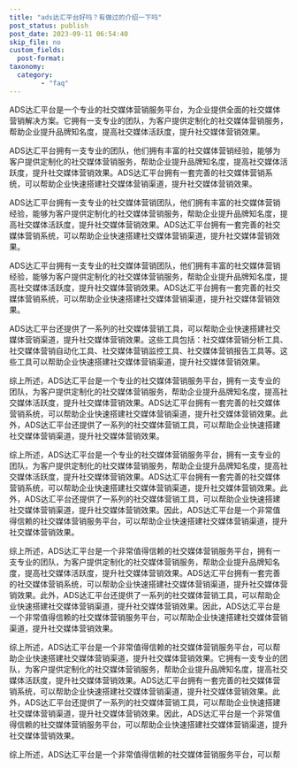 ```yaml
---
title: "ads达汇平台好吗？有做过的介绍一下吗"
post_status: publish
post_date: 2023-09-11 06:54:40
skip_file: no
custom_fields: 
  post-format: 
taxonomy:
  category:
        - "faq"
---
```


ADS达汇平台是一个专业的社交媒体营销服务平台，为企业提供全面的社交媒体营销解决方案。它拥有一支专业的团队，为客户提供定制化的社交媒体营销服务，帮助企业提升品牌知名度，提高社交媒体活跃度，提升社交媒体营销效果。

ADS达汇平台拥有一支专业的团队，他们拥有丰富的社交媒体营销经验，能够为客户提供定制化的社交媒体营销服务，帮助企业提升品牌知名度，提高社交媒体活跃度，提升社交媒体营销效果。ADS达汇平台拥有一套完善的社交媒体营销系统，可以帮助企业快速搭建社交媒体营销渠道，提升社交媒体营销效果。

ADS达汇平台拥有一支专业的社交媒体营销团队，他们拥有丰富的社交媒体营销经验，能够为客户提供定制化的社交媒体营销服务，帮助企业提升品牌知名度，提高社交媒体活跃度，提升社交媒体营销效果。ADS达汇平台拥有一套完善的社交媒体营销系统，可以帮助企业快速搭建社交媒体营销渠道，提升社交媒体营销效果。

ADS达汇平台拥有一支专业的社交媒体营销团队，他们拥有丰富的社交媒体营销经验，能够为客户提供定制化的社交媒体营销服务，帮助企业提升品牌知名度，提高社交媒体活跃度，提升社交媒体营销效果。ADS达汇平台拥有一套完善的社交媒体营销系统，可以帮助企业快速搭建社交媒体营销渠道，提升社交媒体营销效果。

ADS达汇平台还提供了一系列的社交媒体营销工具，可以帮助企业快速搭建社交媒体营销渠道，提升社交媒体营销效果。这些工具包括：社交媒体营销分析工具、社交媒体营销自动化工具、社交媒体营销监控工具、社交媒体营销报告工具等。这些工具可以帮助企业快速搭建社交媒体营销渠道，提升社交媒体营销效果。

综上所述，ADS达汇平台是一个专业的社交媒体营销服务平台，拥有一支专业的团队，为客户提供定制化的社交媒体营销服务，帮助企业提升品牌知名度，提高社交媒体活跃度，提升社交媒体营销效果。ADS达汇平台拥有一套完善的社交媒体营销系统，可以帮助企业快速搭建社交媒体营销渠道，提升社交媒体营销效果。此外，ADS达汇平台还提供了一系列的社交媒体营销工具，可以帮助企业快速搭建社交媒体营销渠道，提升社交媒体营销效果。

综上所述，ADS达汇平台是一个专业的社交媒体营销服务平台，拥有一支专业的团队，为客户提供定制化的社交媒体营销服务，帮助企业提升品牌知名度，提高社交媒体活跃度，提升社交媒体营销效果。ADS达汇平台拥有一套完善的社交媒体营销系统，可以帮助企业快速搭建社交媒体营销渠道，提升社交媒体营销效果。此外，ADS达汇平台还提供了一系列的社交媒体营销工具，可以帮助企业快速搭建社交媒体营销渠道，提升社交媒体营销效果。因此，ADS达汇平台是一个非常值得信赖的社交媒体营销服务平台，可以帮助企业快速搭建社交媒体营销渠道，提升社交媒体营销效果。

综上所述，ADS达汇平台是一个非常值得信赖的社交媒体营销服务平台，拥有一支专业的团队，为客户提供定制化的社交媒体营销服务，帮助企业提升品牌知名度，提高社交媒体活跃度，提升社交媒体营销效果。ADS达汇平台拥有一套完善的社交媒体营销系统，可以帮助企业快速搭建社交媒体营销渠道，提升社交媒体营销效果。此外，ADS达汇平台还提供了一系列的社交媒体营销工具，可以帮助企业快速搭建社交媒体营销渠道，提升社交媒体营销效果。因此，ADS达汇平台是一个非常值得信赖的社交媒体营销服务平台，可以帮助企业快速搭建社交媒体营销渠道，提升社交媒体营销效果。

综上所述，ADS达汇平台是一个非常值得信赖的社交媒体营销服务平台，可以帮助企业快速搭建社交媒体营销渠道，提升社交媒体营销效果。它拥有一支专业的团队，为客户提供定制化的社交媒体营销服务，帮助企业提升品牌知名度，提高社交媒体活跃度，提升社交媒体营销效果。ADS达汇平台拥有一套完善的社交媒体营销系统，可以帮助企业快速搭建社交媒体营销渠道，提升社交媒体营销效果。此外，ADS达汇平台还提供了一系列的社交媒体营销工具，可以帮助企业快速搭建社交媒体营销渠道，提升社交媒体营销效果。因此，ADS达汇平台是一个非常值得信赖的社交媒体营销服务平台，可以帮助企业快速搭建社交媒体营销渠道，提升社交媒体营销效果。

综上所述，ADS达汇平台是一个非常值得信赖的社交媒体营销服务平台，可以帮
